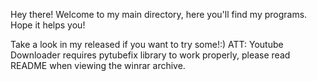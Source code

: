Hey there!
Welcome to my main directory, here you'll find my programs.
Hope it helps you!

Take a look in my released if you want to try some!:)
ATT: Youtube Downloader requires pytubefix library to work properly, please read README when viewing the winrar archive.
